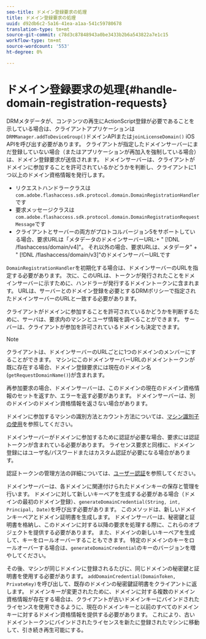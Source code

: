 ```yaml
---
seo-title: ドメイン登録要求の処理
title: ドメイン登録要求の処理
uuid: d92db6c2-5a16-41ea-a1aa-541c59780678
translation-type: tm+mt
source-git-commit: c78d3c87848943a0be3433b2b6a543822a7e1c15
workflow-type: tm+mt
source-wordcount: '553'
ht-degree: 0%

---
```



# ドメイン登録要求の処理{#handle-domain-registration-requests}

DRMメタデータが、コンテンツの再生にActionScript登録が必要であることを示している場合は、クライアントアプリケーションは`DRMManager.addToDeviceGroup()`ドメインAPIまたは`joinLicenseDomain()` iOS APIを呼び出す必要があります。 クライアントが指定したドメインサーバーにまだ登録していない場合（またはアプリケーションが再加入を強制している場合）は、ドメイン登録要求が送信されます。 ドメインサーバーは、クライアントがドメインに参加することを許可されているかどうかを判断し、クライアントに1つ以上のドメイン資格情報を発行します。

* リクエストハンドラークラスは`com.adobe.flashaccess.sdk.protocol.domain.DomainRegistrationHandler`です
* 要求メッセージクラスは`com.adobe.flashaccess.sdk.protocol.domain.DomainRegistrationRequestMessage`です
* クライアントとサーバーの両方がプロトコルバージョン5をサポートしている場合、要求URLは「メタデータのドメインサーバーURL:+ &quot; [!DNL /flashaccess/domain/v4]&quot;。 それ以外の場合、要求URLは、メタデータ&quot; + &quot; [!DNL /flashaccess/domain/v3]&quot;のドメインサーバーURLです

`DomainRegistrationHandler`を初期化する場合は、ドメインサーバーのURLを指定する必要があります。 次に、このURLは、トークンが発行されたことをドメインサーバーに示すために、ハンドラーが発行するドメイントークンに含まれます。 URLは、サーバーとのドメイン登録を必要とするDRMポリシーで指定されたドメインサーバーのURLと一致する必要があります。

クライアントがドメインに参加することを許可されているかどうかを判断するために、サーバは、要求内のマシンとユーザ情報を調べることができます。 サーバーは、クライアントが参加を許可されているドメインも決定できます。

>[!NOTE]
>
>クライアントは、ドメインサーバーのURLごとに1つのドメインのメンバーにすることができます。 マシンにこのドメインサーバーURLのドメイントークンが既に存在する場合、ドメイン登録要求には現在のドメイン名(`getRequestDomainName()`)が含まれます。

再参加要求の場合、ドメインサーバーは、このドメインの現在のドメイン資格情報のセットを返すか、エラーを返す必要があります。 ドメインサーバーは、別のドメインのドメイン資格情報を返さない場合があります。

ドメインに参加するマシンの識別方法とカウント方法については、[マシン識別子の使用](../../protecting-content/implementing-the-license-server/processing-drm-requests.md#use-machine-identifiers)を参照してください。

ドメインサーバーがドメインに参加するために認証が必要な場合、要求には認証トークンが含まれている必要があります。 ライセンス要求と同様に、ドメイン登録にはユーザ名/パスワードまたはカスタム認証が必要になる場合があります。

認証トークンの管理方法の詳細については、[ユーザー認証](../../protecting-content/implementing-the-license-server/processing-drm-requests.md#user-authentication)を参照してください。

ドメインサーバーは、各ドメインに関連付けられたドメインキーの保存と管理を行います。 ドメインに対して新しいキーペアを生成する必要がある場合（ドメインの最初のドメイン登録）、`generateDomainCredential(String, int, Principal, Date)`を呼び出す必要があります。 このメソッドは、新しいドメインキーペアとドメイン証明書を生成します。 ドメインサーバーは、秘密鍵と証明書を格納し、このドメインに対する以降の要求を処理する際に、これらのオブジェクトを提供する必要があります。 また、ドメインの新しいキーペアを生成して、キーをロールオーバーすることもできます。 特定のドメインのキーをロールオーバーする場合は、`generateDomainCredential`のキーのバージョンを増やしてください。

その後、マシンが同じドメインに登録されるたびに、同じドメインの秘密鍵と証明書を使用する必要があります。 `addDomainCredential(DomainToken, PrivateKey)`を呼び出して、既存のドメインの秘密鍵証明書をクライアントに返します。 ドメインキーが変更されたために、ドメインに対する複数のドメイン資格情報が存在する場合は、クライアントが古いドメインキーにバインドされたライセンスを使用できるように、現在のドメインキーと以前のすべてのドメインキーに対するドメイン資格情報を提供する必要があります。 これにより、古いドメイントークンにバインドされたライセンスを新たに登録されたマシンに移動して、引き続き再生可能にする。
